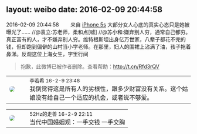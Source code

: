 layout: weibo
date: 2016-02-09 20:44:58
---
<meta name="referrer" content="no-referrer" />

2016-02-09 20:44:58  &nbsp;&nbsp;&nbsp;&nbsp;&nbsp;&nbsp; 来自 <a href="sinaweibo://customweibosource" rel="nofollow">iPhone 5s</a>
大部分女人心底的真实心态只是她被曝光了…… //@袁立:苏老师，柔和点[嘘] //@苏小和:嫌弃别人穷，通常自己都穷。真正富有的人，才不嫌弃别人穷。维特根斯坦出身亿万世家，八辈子都花不完的钱，但却跑到偏僻的山村当小学老师。在那里，妇人的围裙上沾满了油，孩子拖着鼻涕。反观这位上海女生，字里行间
>  抱歉，此微博已被作者删除。查看帮助：http://t.cn/Rfd3rQV

<table style="width: 100%;">
  <tr>
    <td style="width: 40px;"><img style="border-radius:50%" src="https://tvax2.sinaimg.cn/crop.0.0.512.512.50/6421e548ly8g08ij342i6j20e80e8q34.jpg?KID=imgbed,tva&Expires=1624465109&ssig=FapfiyAg4e"></td>
    <td colspan="2"><small>李若希 16-2-9 23:48</small><br/>我倒觉得这是所有人的劣根性，跟多少财富没有关系。这个姑娘没有给自己一个适应的机会，或者说不够爱。</td>
  </tr>
</table>

<table style="width: 100%;">
  <tr>
    <td style="width: 40px;"><img style="border-radius:50%" src="https://tva4.sinaimg.cn/crop.0.0.180.180.50/8beaf773jw1e8qgp5bmzyj2050050aa8.jpg?KID=imgbed,tva&Expires=1624465109&ssig=VVajatSbvd"></td>
    <td colspan="2"><small>52Hz的走兽 16-2-9 22:11</small><br/>当代中国婚姻观：一手交钱 一手交胸</td>
  </tr>
</table>
